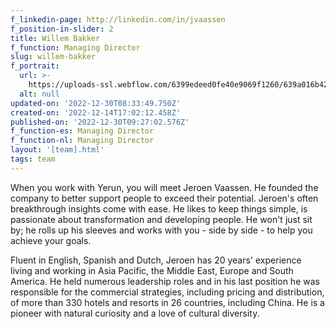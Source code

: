 ```yaml
---
f_linkedin-page: http://linkedin.com/in/jvaassen
f_position-in-slider: 2
title: Willem Bakker
f_function: Managing Director
slug: willem-bakker
f_portrait:
  url: >-
    https://uploads-ssl.webflow.com/6399edeed0fe40e9069f1260/639a016b42dfeda749c8d499_DSC3882-Sersinio.jpg
  alt: null
updated-on: '2022-12-30T08:33:49.750Z'
created-on: '2022-12-14T17:02:12.458Z'
published-on: '2022-12-30T09:27:02.576Z'
f_function-es: Managing Director
f_function-nl: Managing Director
layout: '[team].html'
tags: team
---
```


When you work with Yerun, you will meet Jeroen Vaassen. He founded the company to better support people to exceed their potential. Jeroen's often breakthrough insights come with ease. He likes to keep things simple, is passionate about transformation and developing people. He won't just sit by; he rolls up his sleeves and works with you - side by side - to help you achieve your goals.

Fluent in English, Spanish and Dutch, Jeroen has 20 years' experience living and working in Asia Pacific, the Middle East, Europe and South America. He held numerous leadership roles and in his last position he was responsible for the commercial strategies, including pricing and distribution, of more than 330 hotels and resorts in 26 countries, including China. He is a pioneer with natural curiosity and a love of cultural diversity.
